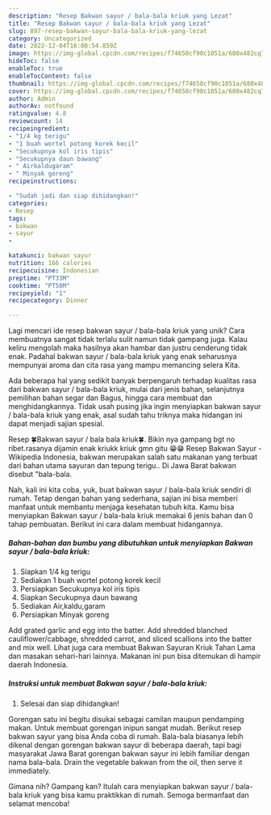 ```yaml
---
description: "Resep Bakwan sayur / bala-bala kriuk yang Lezat"
title: "Resep Bakwan sayur / bala-bala kriuk yang Lezat"
slug: 897-resep-bakwan-sayur-bala-bala-kriuk-yang-lezat
category: Uncategorized
date: 2022-12-04T16:08:54.859Z
image: https://img-global.cpcdn.com/recipes/f74658cf90c1051a/680x482cq70/bakwan-sayur-bala-bala-kriuk-foto-resep-utama.jpg
hideToc: false
enableToc: true
enableTocContent: false
thumbnail: https://img-global.cpcdn.com/recipes/f74658cf90c1051a/680x482cq70/bakwan-sayur-bala-bala-kriuk-foto-resep-utama.jpg
cover: https://img-global.cpcdn.com/recipes/f74658cf90c1051a/680x482cq70/bakwan-sayur-bala-bala-kriuk-foto-resep-utama.jpg
author: Admin
authorAv: notfound
ratingvalue: 4.8
reviewcount: 14
recipeingredient:
- "1/4 kg terigu"
- "1 buah wortel potong korek kecil"
- "Secukupnya kol iris tipis"
- "Secukupnya daun bawang"
- " Airkaldugaram"
- " Minyak goreng"
recipeinstructions:

- "Sudah jadi dan siap dihidangkan!"
categories:
- Resep
tags:
- bakwan
- sayur
- 

katakunci: bakwan sayur  
nutrition: 166 calories
recipecuisine: Indonesian
preptime: "PT33M"
cooktime: "PT50M"
recipeyield: "1"
recipecategory: Dinner

---
```





Lagi mencari ide resep bakwan sayur / bala-bala kriuk yang unik? Cara membuatnya sangat tidak terlalu sulit namun tidak gampang juga. Kalau keliru mengolah maka hasilnya akan hambar dan justru cenderung tidak enak. Padahal bakwan sayur / bala-bala kriuk yang enak seharusnya mempunyai aroma dan cita rasa yang mampu memancing selera Kita.





Ada beberapa hal yang sedikit banyak berpengaruh terhadap kualitas rasa dari bakwan sayur / bala-bala kriuk, mulai dari jenis bahan, selanjutnya pemilihan bahan segar dan Bagus, hingga cara membuat dan menghidangkannya. Tidak usah pusing jika ingin menyiapkan bakwan sayur / bala-bala kriuk yang enak,      asal sudah tahu triknya maka hidangan ini dapat menjadi sajian spesial.














Resep 🍀Bakwan sayur / bala bala kriuk🍀. Bikin nya gampang bgt no ribet.rasanya dijamin enak kriukk kriuk gmn gitu 😁😁 Resep Bakwan Sayur - Wikipedia Indonesia, bakwan merupakan salah satu makanan yang terbuat dari bahan utama sayuran dan tepung terigu.. Di Jawa Barat bakwan disebut &#34;bala-bala.






Nah, kali ini kita coba, yuk, buat bakwan sayur / bala-bala kriuk sendiri di rumah. Tetap dengan bahan yang sederhana, sajian ini bisa memberi manfaat untuk membantu menjaga kesehatan tubuh kita. Kamu bisa menyiapkan Bakwan sayur / bala-bala kriuk memakai 6 jenis bahan dan 0 tahap pembuatan. Berikut ini cara dalam membuat hidangannya.

<!--inarticleads1-->

##### Bahan-bahan dan bumbu yang dibutuhkan untuk menyiapkan Bakwan sayur / bala-bala kriuk:

1. Siapkan 1/4 kg terigu
1. Sediakan 1 buah wortel potong korek kecil
1. Persiapkan Secukupnya kol iris tipis
1. Siapkan Secukupnya daun bawang
1. Sediakan  Air,kaldu,garam
1. Persiapkan  Minyak goreng


Add grated garlic and egg into the batter. Add shredded blanched cauliflower/cabbage, shredded carrot, and sliced scallions into the batter and mix well. Lihat juga cara membuat Bakwan Sayuran Kriuk Tahan Lama dan masakan sehari-hari lainnya. Makanan ini pun bisa ditemukan di hampir daerah Indonesia. 

<!--inarticleads2-->

##### Instruksi untuk membuat Bakwan sayur / bala-bala kriuk:


1. Selesai dan siap dihidangkan!

Gorengan satu ini begitu disukai sebagai camilan maupun pendamping makan. Untuk membuat gorengan inipun sangat mudah. Berikut resep bakwan sayur yang bisa Anda coba di rumah. Bala-bala biasanya lebih dikenal dengan gorengan bakwan sayur di beberapa daerah, tapi bagi masyarakat Jawa Barat gorengan bakwan sayur ini lebih familiar dengan nama bala-bala. Drain the vegetable bakwan from the oil, then serve it immediately. 

Gimana nih? Gampang kan? Itulah cara menyiapkan bakwan sayur / bala-bala kriuk yang bisa kamu praktikkan di rumah. Semoga bermanfaat dan selamat mencoba!
